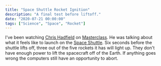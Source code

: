 ```yaml
---
title: "Space Shuttle Rocket Ignition"
description: "A final test before liftoff."
date: "2020-07-21 00:00:00"
tags: ["Science", "Space", "Rocket"]
---
```


I've been watching [Chris Hadfield](https://en.wikipedia.org/wiki/Chris_Hadfield) on [Masterclass](https://www.masterclass.com). He was talking about what it feels like to launch on the [Space Shuttle](https://en.wikipedia.org/wiki/Space_Shuttle). Six seconds before the shuttle lifts off, three out of the five rockets it has will light up. They don't have enough power to lift the spacecraft off of the Earth. If anything goes wrong the computers still have an opportunity to abort.
